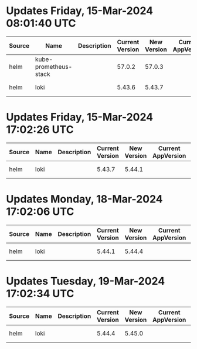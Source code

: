 # Updates Friday, 15-Mar-2024 08:01:40 UTC
| Source | Name                  | Description | Current Version | New Version | Current AppVersion | New AppVersion | Reference                                          |
| ------ | --------------------- | ----------- | --------------- | ----------- | ------------------ | -------------- | -------------------------------------------------- |
| helm   | kube-prometheus-stack |             | 57.0.2          | 57.0.3      |                    | v0.72.0        | https://prometheus-community.github.io/helm-charts |
| helm   | loki                  |             | 5.43.6          | 5.43.7      |                    | 2.9.4          | https://grafana.github.io/helm-charts              |

# Updates Friday, 15-Mar-2024 17:02:26 UTC
| Source | Name | Description | Current Version | New Version | Current AppVersion | New AppVersion | Reference                             |
| ------ | ---- | ----------- | --------------- | ----------- | ------------------ | -------------- | ------------------------------------- |
| helm   | loki |             | 5.43.7          | 5.44.1      |                    | 2.9.4          | https://grafana.github.io/helm-charts |

# Updates Monday, 18-Mar-2024 17:02:06 UTC
| Source | Name | Description | Current Version | New Version | Current AppVersion | New AppVersion | Reference                             |
| ------ | ---- | ----------- | --------------- | ----------- | ------------------ | -------------- | ------------------------------------- |
| helm   | loki |             | 5.44.1          | 5.44.4      |                    | 2.9.4          | https://grafana.github.io/helm-charts |

# Updates Tuesday, 19-Mar-2024 17:02:34 UTC
| Source | Name | Description | Current Version | New Version | Current AppVersion | New AppVersion | Reference                             |
| ------ | ---- | ----------- | --------------- | ----------- | ------------------ | -------------- | ------------------------------------- |
| helm   | loki |             | 5.44.4          | 5.45.0      |                    | 2.9.4          | https://grafana.github.io/helm-charts |

